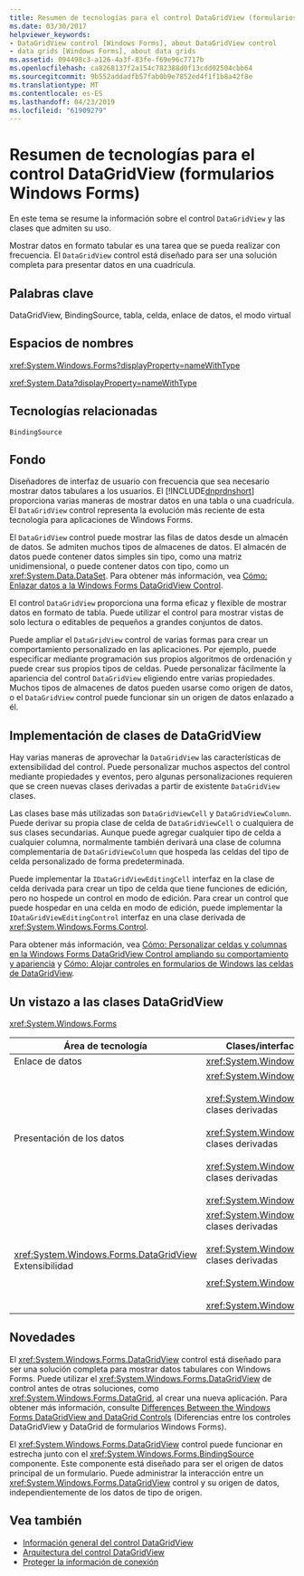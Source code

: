 ```yaml
---
title: Resumen de tecnologías para el control DataGridView (formularios Windows Forms)
ms.date: 03/30/2017
helpviewer_keywords:
- DataGridView control [Windows Forms], about DataGridView control
- data grids [Windows Forms], about data grids
ms.assetid: 094498c3-a126-4a3f-83fe-f69e96c7717b
ms.openlocfilehash: ca8268137f2a154c782388d0f13cdd02504cbb64
ms.sourcegitcommit: 9b552addadfb57fab0b9e7852ed4f1f1b8a42f8e
ms.translationtype: MT
ms.contentlocale: es-ES
ms.lasthandoff: 04/23/2019
ms.locfileid: "61909279"
---
```

# <a name="datagridview-control-technology-summary-windows-forms"></a>Resumen de tecnologías para el control DataGridView (formularios Windows Forms)
En este tema se resume la información sobre el control `DataGridView` y las clases que admiten su uso.  
  
 Mostrar datos en formato tabular es una tarea que se pueda realizar con frecuencia. El `DataGridView` control está diseñado para ser una solución completa para presentar datos en una cuadrícula.  
  
## <a name="keywords"></a>Palabras clave  
 DataGridView, BindingSource, tabla, celda, enlace de datos, el modo virtual  
  
## <a name="namespaces"></a>Espacios de nombres  
 <xref:System.Windows.Forms?displayProperty=nameWithType>  
  
 <xref:System.Data?displayProperty=nameWithType>  
  
## <a name="related-technologies"></a>Tecnologías relacionadas  
 `BindingSource`  
  
## <a name="background"></a>Fondo  
 Diseñadores de interfaz de usuario con frecuencia que sea necesario mostrar datos tabulares a los usuarios. El [!INCLUDE[dnprdnshort](../../../../includes/dnprdnshort-md.md)] proporciona varias maneras de mostrar datos en una tabla o una cuadrícula. El `DataGridView` control representa la evolución más reciente de esta tecnología para aplicaciones de Windows Forms.  
  
 El `DataGridView` control puede mostrar las filas de datos desde un almacén de datos. Se admiten muchos tipos de almacenes de datos. El almacén de datos puede contener datos simples sin tipo, como una matriz unidimensional, o puede contener datos con tipo, como un <xref:System.Data.DataSet>. Para obtener más información, vea [Cómo: Enlazar datos a la Windows Forms DataGridView Control](how-to-bind-data-to-the-windows-forms-datagridview-control.md).  
  
 El control `DataGridView` proporciona una forma eficaz y flexible de mostrar datos en formato de tabla. Puede utilizar el control para mostrar vistas de solo lectura o editables de pequeños a grandes conjuntos de datos.  
  
 Puede ampliar el `DataGridView` control de varias formas para crear un comportamiento personalizado en las aplicaciones. Por ejemplo, puede especificar mediante programación sus propios algoritmos de ordenación y puede crear sus propios tipos de celdas. Puede personalizar fácilmente la apariencia del control `DataGridView` eligiendo entre varias propiedades. Muchos tipos de almacenes de datos pueden usarse como origen de datos, o el `DataGridView` control puede funcionar sin un origen de datos enlazado a él.  
  
## <a name="implementing-datagridview-classes"></a>Implementación de clases de DataGridView  
 Hay varias maneras de aprovechar la `DataGridView` las características de extensibilidad del control. Puede personalizar muchos aspectos del control mediante propiedades y eventos, pero algunas personalizaciones requieren que se creen nuevas clases derivadas a partir de existente `DataGridView` clases.  
  
 Las clases base más utilizadas son `DataGridViewCell` y `DataGridViewColumn`. Puede derivar su propia clase de celda de `DataGridViewCell` o cualquiera de sus clases secundarias. Aunque puede agregar cualquier tipo de celda a cualquier columna, normalmente también derivará una clase de columna complementaria de `DataGridViewColumn` que hospeda las celdas del tipo de celda personalizado de forma predeterminada.  
  
 Puede implementar la `IDataGridViewEditingCell` interfaz en la clase de celda derivada para crear un tipo de celda que tiene funciones de edición, pero no hospede un control en modo de edición. Para crear un control que puede hospedar en una celda en modo de edición, puede implementar la `IDataGridViewEditingControl` interfaz en una clase derivada de <xref:System.Windows.Forms.Control>.  
  
 Para obtener más información, vea [Cómo: Personalizar celdas y columnas en la Windows Forms DataGridView Control ampliando su comportamiento y apariencia](customize-cells-and-columns-in-the-datagrid-by-extending-behavior.md) y [Cómo: Alojar controles en formularios de Windows las celdas de DataGridView](how-to-host-controls-in-windows-forms-datagridview-cells.md).  
  
## <a name="datagridview-classes-at-a-glance"></a>Un vistazo a las clases DataGridView  
 <xref:System.Windows.Forms>  
  
|Área de tecnología|Clases/interfaces/elementos de configuración|  
|---------------------|-------------------------------------------------|  
|Enlace de datos|<xref:System.Windows.Forms.BindingSource>|  
|Presentación de los datos|<xref:System.Windows.Forms.DataGridView><br /><br /> <xref:System.Windows.Forms.DataGridViewCell> y las clases derivadas<br /><br /> <xref:System.Windows.Forms.DataGridViewRow> y las clases derivadas<br /><br /> <xref:System.Windows.Forms.DataGridViewColumn> y las clases derivadas<br /><br /> <xref:System.Windows.Forms.DataGridViewCellStyle>|  
|<xref:System.Windows.Forms.DataGridView> Extensibilidad|<xref:System.Windows.Forms.DataGridViewCell> y las clases derivadas<br /><br /> <xref:System.Windows.Forms.DataGridViewColumn> y las clases derivadas<br /><br /> <xref:System.Windows.Forms.IDataGridViewEditingCell><br /><br /> <xref:System.Windows.Forms.IDataGridViewEditingControl>|  
  
## <a name="whats-new"></a>Novedades  
 El <xref:System.Windows.Forms.DataGridView> control está diseñado para ser una solución completa para mostrar datos tabulares con Windows Forms. Puede utilizar el <xref:System.Windows.Forms.DataGridView> de control antes de otras soluciones, como <xref:System.Windows.Forms.DataGrid>, al crear una nueva aplicación. Para obtener más información, consulte [Differences Between the Windows Forms DataGridView and DataGrid Controls](differences-between-the-windows-forms-datagridview-and-datagrid-controls.md) (Diferencias entre los controles DataGridView y DataGrid de formularios Windows Forms).  
  
 El <xref:System.Windows.Forms.DataGridView> control puede funcionar en estrecha junto con el <xref:System.Windows.Forms.BindingSource> componente. Este componente está diseñado para ser el origen de datos principal de un formulario. Puede administrar la interacción entre un <xref:System.Windows.Forms.DataGridView> control y su origen de datos, independientemente de los datos de tipo de origen.  
  
## <a name="see-also"></a>Vea también

- [Información general del control DataGridView](datagridview-control-overview-windows-forms.md)
- [Arquitectura del control DataGridView](datagridview-control-architecture-windows-forms.md)
- [Proteger la información de conexión](../../data/adonet/protecting-connection-information.md)
